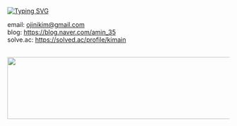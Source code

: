 <!--배너-->
<a href="https://git.io/typing-svg"><img src="https://readme-typing-svg.demolab.com?font=Doto&size=40&pause=1000&color=FFFFFF&width=435&height=60&lines=Kimeojin's+Github" alt="Typing SVG" /></a>
<div>

email: ojinikim@gmail.com <br>
blog: https://blog.naver.com/amin_35 <br>
solve.ac: https://solved.ac/profile/kimain


<br>

<!--깃애니멀-->
<a href="https://github.com/devxb/gitanimals">
  <img
    src="https://render.gitanimals.org/lines/kimeojin35?pet-id=653764912397578512"
    width="600"
    height="140"
  />
</a>


